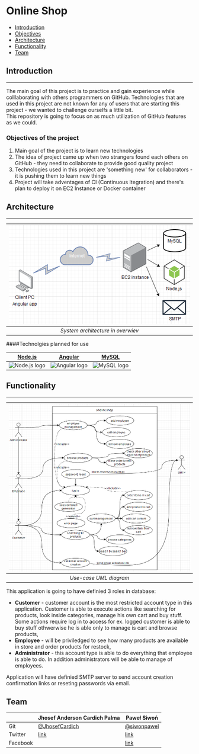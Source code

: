 # Online Shop



- [Introduction](#Introduction)
- [Objectives](#Objectives)
- [Architecture](#Architecture)
- [Functionality](#Functionality)
- [Team](#team)

## Introduction

----

The main goal of this project is to practice and gain experience while colllaborating with others programmers on GitHub. Technologies that are used in this project are not known for any of users that are starting this project - we wanted to challenge ourselfs a little bit.  
This repository is going to focus on as much utilization of GitHub features as we could.


### Objectives of the project

1. Main goal of the project is to learn new technologies
2. The idea of project came up when two strangers found each others on GitHub - they need to collaborate to provide good quality project
3. Technologies used in this project are 'something new' for collaborators - it is pushing them to learn new things 
4. Project will take adventages of CI (Continuous Itegration) and there's plan to deploy it on EC2 Instance or Docker container


## Architecture
---


| ![architecture](documentation/assets/architecture.png) |
| :----------------------------------------------------: |
|           _System architecture in overwiev_            |

####Technolgies planned for use

|         [Node.js](https://nodejs.org/en/)         |          [Angular](https://angular.io/)           |        [MySQL](https://www.mysql.com/)        |
| :-----------------------------------------------: | :-----------------------------------------------: | :-------------------------------------------: |
| ![Node.js logo](documentation/assets/node_js.png) | ![Angular logo](documentation/assets/angular.png) | ![MySQL logo](documentation/assets/mysql.png) |



## Functionality

---

| ![alt text](documentation/assets/use_case.png) |
| :--------------------------------------------: |
|             _Use-case UML diagram_             |

This application is going to have definied 3 roles in database:

 - **Customer** - customer account is the most restricted account type in this application. Customer is able to execute actions like searching for products, look inside categories, manage his own cart and buy stuff. Some actions require log in to access for ex. logged customer is able to buy stuff othwerwise he is able only to manage is cart and browse products,
 - **Employee** - will be priviledged to see how many products are available in store and order products for restock,
 - **Administrator** - this account type is able to do everything that employee is able to do. In addition administrators will be able to manage of employees.

Application will have definied SMTP server to send account creation confirmation links or reseting passwords via email.

## Team

|          | Jhosef Anderson Cardich Palma | Paweł Siwoń                             |
| -------- | ----------------------------- | --------------------------------------- |
| Git      | [@JhosefCardich](https://github.com/JhosefCardich)            | [@siwonpawel](https://github.com/siwonpawel)                           |
| Twitter  | [link](https://twitter.com/jhosefcardich)                              | [link](https://twitter.com/siwonpawel)  |
| Facebook |                               | [link](https://facebook.com/siwonpawel) |
